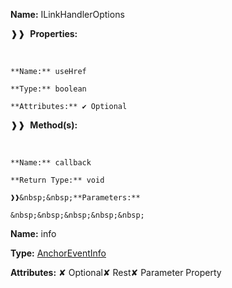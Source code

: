 **Name:** ILinkHandlerOptions

❱❱&nbsp;&nbsp;**Properties:**

&nbsp;&nbsp;&nbsp;&nbsp;&nbsp;
```
**Name:** useHref

**Type:** boolean

**Attributes:** ✔ Optional

```

❱❱&nbsp;&nbsp;**Method(s):**

&nbsp;&nbsp;&nbsp;&nbsp;&nbsp;
```
**Name:** callback

**Return Type:** void

❱❱&nbsp;&nbsp;**Parameters:**

&nbsp;&nbsp;&nbsp;&nbsp;&nbsp;
```
**Name:** info

**Type:** [AnchorEventInfo](https://gitbook-18.gitbook.io/au//router/link-handler/interfaces/anchoreventinfo)

**Attributes:** ✘ Optional✘ Rest✘ Parameter Property

```

```

